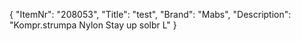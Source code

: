 {
  "ItemNr": "208053",
  "Title": "test",
  "Brand": "Mabs",
  "Description": "Kompr.strumpa Nylon Stay up solbr L"
}